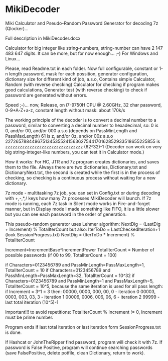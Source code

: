 # MikiDecoder

Miki Calculator and Pseudo-Random Password Generator for decoding 7z (Qlocker)...

Full description in MikiDecoder.docx

Calculator for big integer like string-numbers, string-number can have 2 147 483 647 digits. It can be more, but for now enough... ;-)
For Windows and Linux...

Please, read Readme.txt in each folder.
Now full configurable, constant or 1-n length password, mask for each possition, generator configuration, dictionary size for different kind of job, a.s.o,
Contains simple Calculator, Random (with reverse checking) Calculator for checking if program makes good calculations, Generator test (with reverse checking) to check
if password are generated without errors.

Speed ;-)... now, Release, on i7-9750H CPU @ 2.60GHz, 32 char password, 0-9+A-Z+a-z, constant length without mask:
about 170k/s

The working principle of the decoder is to convert a decimal number to a password, similar to converting a decimal number to hexadecimal, so:
0  is 0, and/or 00, and/or 000 a.s.o (depends on PassMinLength and PassMaxLength)
61 is z, and/or 0z, and/or 00z a.s.o
2272657884496751345355241563627544170162852933518655225855 is zzzzzzzzzzzzzzzzzzzzzzzzzzzzzzzz (62^32)-1
(Decoder can work on very big string-integer-like numbers, you can test it in Calculator mode.)

How it works:
For HC, JTR and 7z program creates dictionaries, and saves them to the file.
Always there are two dictionaries, Dictionary.txt and DictionaryNext.txt, the second is created while the first is in the process of checking, 
so checking is a continuous process without waiting for a new dictionary.

7z mode - multitasking 7z job, you can set in Config.txt or during decoding with +,-,*,/ keys how many 7z processes MikiDecoder will launch.
If 7z mode is running, each 7z task in Silent mode works in Fire-and-forget manner, but in Display mode I made something like FIFO, it is a little slower
but you can see each password in the order of generation.

This pseudo-random generator uses Lehmer algorithm: NextDig = (LastDig + Increment) % TotalIterCount
but also:
IterToDo = LastCheckedIteration+1 (look SessionProgress.txt)
NextDig = (IterToDo * Increment) % TotalIterCount

Increment=IncrementBase^IncrementPower
TotalIterCount = Number of possible passwords (if 00 to 99, TotalIterCount = 100)

if Characters=0123456789 and PassMinLength=PassMaxLength=1, TotalIterCount = 10
if Characters=0123456789 and PassMinLength=PassMaxLength=32, TotalIterCount = 10^32
if Characters=0123456789 and PassMinLength=1 and PassMaxLength=5, TotalIterCount = 10^5, because the same iteration is used for all pass length:
if Increment = 3^1 = 3 then:
	00000, 0000, 000, 00, 0 - iteration 0
	00003, 0003, 003, 03, 3 - iteration 1
	00006, 0006, 006, 06, 6 - iteration 2
	99999                   - last total iteration (10^5)-1
	
Important!!! to avoid repetitions: TotalIterCount % Increment != 0, Increment must be prime number.

Program ends if last total iteration or last iteration form SessionProgress.txt is done.

If Hashcat or JohnTheRipper find password, program will check it with 7z. If password is False Positive, program will continue searching passwords (save FalsePositive, delete potfile, clean Dictionary, return to work).
